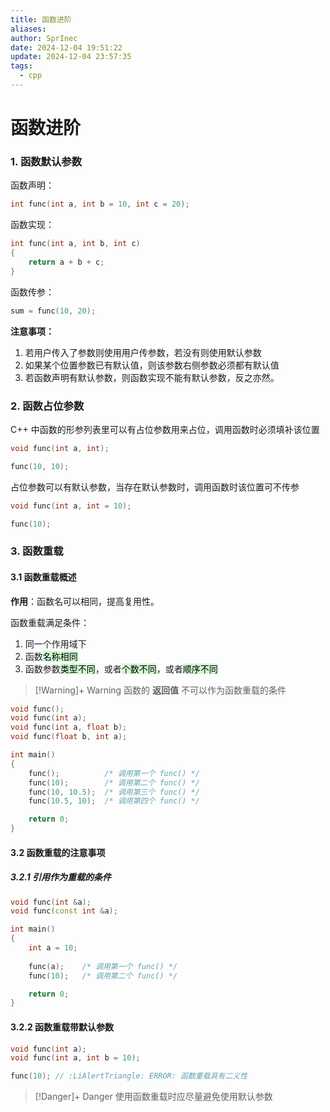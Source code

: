 ```yaml
---
title: 函数进阶
aliases: 
author: SprInec
date: 2024-12-04 19:51:22
update: 2024-12-04 23:57:35
tags:
  - cpp
---
```

# 函数进阶

### 1. 函数默认参数

函数声明：

```cpp
int func(int a, int b = 10, int c = 20);
```

函数实现：

```cpp
int func(int a, int b, int c)
{
	return a + b + c;
}
```

函数传参：

```cpp
sum = func(10, 20);
```

**注意事项：**

1. 若用户传入了参数则使用用户传参数，若没有则使用默认参数
2. 如果某个位置参数已有默认值，则该参数右侧参数必须都有默认值
3. 若函数声明有默认参数，则函数实现不能有默认参数，反之亦然。

### 2. 函数占位参数

C++ 中函数的形参列表里可以有占位参数用来占位，调用函数时必须填补该位置

```cpp
void func(int a, int);

func(10, 10);
```

占位参数可以有默认参数，当存在默认参数时，调用函数时该位置可不传参

```cpp
void func(int a, int = 10);

func(10);
```

### 3. 函数重载

#### 3.1 函数重载概述

**作用**：函数名可以相同，提高复用性。

函数重载满足条件：

1. 同一个作用域下
2. 函数<mark style="background: #BBFABBA6;">名称相同</mark>
3. 函数参数<mark style="background: #BBFABBA6;">类型不同</mark>，或者<mark style="background: #BBFABBA6;">个数不同</mark>，或者<mark style="background: #BBFABBA6;">顺序不同</mark>

>[!Warning]+ Warning
> 函数的 **返回值** 不可以作为函数重载的条件

```cpp
void func();
void func(int a);
void func(int a, float b);
void func(float b, int a);

int main()
{
	func();          /* 调用第一个 func() */
	func(10);        /* 调用第二个 func() */
	func(10, 10.5);  /* 调用第三个 func() */
	func(10.5, 10);  /* 调用第四个 func() */

	return 0;
}
```

#### 3.2 函数重载的注意事项

##### 3.2.1 引用作为重载的条件

```cpp
void func(int &a);
void func(const int &a);

int main()
{
	int a = 10;
	
	func(a);    /* 调用第一个 func() */
	func(10);   /* 调用第二个 func() */

	return 0;
}
```

#### 3.2.2 函数重载带默认参数

```cpp
void func(int a);
void func(int a, int b = 10);

func(10); // :LiAlertTriangle: ERROR: 函数重载具有二义性
```

>[!Danger]+ Danger
> 使用函数重载时应尽量避免使用默认参数

